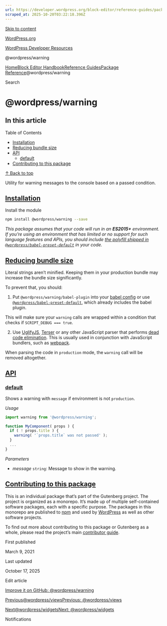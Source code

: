 ```yaml
---
url: https://developer.wordpress.org/block-editor/reference-guides/packages/packages-warning
scraped_at: 2025-10-20T03:22:18.396Z
---
```


[Skip to content](https://developer.wordpress.org/block-editor/reference-guides/packages/packages-warning/#wp--skip-link--target)

[WordPress.org](https://wordpress.org/)

[WordPress Developer Resources](https://developer.wordpress.org/)

@wordpress/warning


[Home](https://developer.wordpress.org/)[Block Editor Handbook](https://developer.wordpress.org/block-editor/)[Reference Guides](https://developer.wordpress.org/block-editor/reference-guides/)[Package Reference](https://developer.wordpress.org/block-editor/reference-guides/packages/)@wordpress/warning

Search

# @wordpress/warning

## In this article

Table of Contents

- [Installation](https://developer.wordpress.org/block-editor/reference-guides/packages/packages-warning/#installation)
- [Reducing bundle size](https://developer.wordpress.org/block-editor/reference-guides/packages/packages-warning/#reducing-bundle-size)
- [API](https://developer.wordpress.org/block-editor/reference-guides/packages/packages-warning/#api)
  - [default](https://developer.wordpress.org/block-editor/reference-guides/packages/packages-warning/#default)
- [Contributing to this package](https://developer.wordpress.org/block-editor/reference-guides/packages/packages-warning/#contributing-to-this-package)

[↑ Back to top](https://developer.wordpress.org/block-editor/reference-guides/packages/packages-warning/#wp--skip-link--target)

Utility for warning messages to the console based on a passed condition.

## [Installation](https://developer.wordpress.org/block-editor/reference-guides/packages/packages-warning/\#installation)

Install the module

```bash
npm install @wordpress/warning --save

```

_This package assumes that your code will run in an **ES2015+** environment. If you’re using an environment that has limited or no support for such language features and APIs, you should include [the polyfill shipped in `@wordpress/babel-preset-default`](https://github.com/WordPress/gutenberg/tree/HEAD/packages/babel-preset-default#polyfill) in your code._

## [Reducing bundle size](https://developer.wordpress.org/block-editor/reference-guides/packages/packages-warning/\#reducing-bundle-size)

Literal strings aren’t minified. Keeping them in your production bundle may increase the bundle size significantly.

To prevent that, you should:

1. Put `@wordpress/warning/babel-plugin` into your [babel config](https://babeljs.io/docs/plugins#plugin-options) or use [`@wordpress/babel-preset-default`](https://www.npmjs.com/package/@wordpress/babel-preset-default), which already includes the babel plugin.

This will make sure your `warning` calls are wrapped within a condition that checks if `SCRIPT_DEBUG === true`.

2. Use [UglifyJS](https://github.com/mishoo/UglifyJS2), [Terser](https://github.com/terser/terser) or any other JavaScript parser that performs [dead code elimination](https://en.wikipedia.org/wiki/Dead_code_elimination). This is usually used in conjunction with JavaScript bundlers, such as [webpack](https://github.com/webpack/webpack).

When parsing the code in `production` mode, the `warning` call will be removed altogether.


## [API](https://developer.wordpress.org/block-editor/reference-guides/packages/packages-warning/\#api)

### [default](https://developer.wordpress.org/block-editor/reference-guides/packages/packages-warning/\#default)

Shows a warning with `message` if environment is not `production`.

_Usage_

```js
import warning from '@wordpress/warning';

function MyComponent( props ) {
  if ( ! props.title ) {
    warning( '`props.title` was not passed' );
  }
  ...
}

```

_Parameters_

- _message_ `string`: Message to show in the warning.

## [Contributing to this package](https://developer.wordpress.org/block-editor/reference-guides/packages/packages-warning/\#contributing-to-this-package)

This is an individual package that’s part of the Gutenberg project. The project is organized as a monorepo. It’s made up of multiple self-contained software packages, each with a specific purpose. The packages in this monorepo are published to [npm](https://www.npmjs.com/) and used by [WordPress](https://make.wordpress.org/core/) as well as other software projects.

To find out more about contributing to this package or Gutenberg as a whole, please read the project’s main [contributor guide](https://github.com/WordPress/gutenberg/tree/HEAD/CONTRIBUTING.md).

First published

March 9, 2021

Last updated

October 17, 2025

Edit article

[Improve it on GitHub: @wordpress/warning](https://github.com/WordPress/gutenberg/edit/trunk/packages/warning/README.md)

[Previous@wordpress/viewsPrevious: @wordpress/views](https://developer.wordpress.org/block-editor/reference-guides/packages/packages-views/)

[Next@wordpress/widgetsNext: @wordpress/widgets](https://developer.wordpress.org/block-editor/reference-guides/packages/packages-widgets/)

Notifications